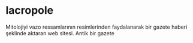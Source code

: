 # lacropole
 Mitolojiyi vazo ressamlarının resimlerinden faydalanarak bir gazete haberi şeklinde aktaran web sitesi. Antik bir gazete
